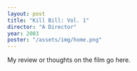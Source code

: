 ```yaml
---
layout: post
title: "Kill Bill: Vol. 1"
director: "A Director"
year: 2003
poster: "/assets/img/home.png"
---
```


My review or thoughts on the film go here.
